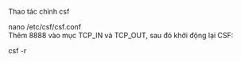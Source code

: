 Thao tác chỉnh csf

nano /etc/csf/csf.conf  
Thêm 8888 vào mục TCP_IN và TCP_OUT, sau đó khởi động lại CSF:

csf -r
